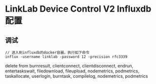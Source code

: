 # LinkLab Device Control V2 Influxdb 配置

## 调试

```shell
// 进入到influxdb的docker容器，执行如下命令
influx -username linklab -password 12 -precision rfc3339
```

delete from burnresult, clientconnect, clientdisconnect, endrun, entertaskswait, filedownload, fileupload, nodemetrics, podmetrics, taskallocate, userlogin, burntask, compilelog, nodemetrics, podmetrics